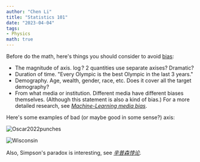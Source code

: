 ```yaml
---
author: "Chen Li"
title: "Statistics 101"
date: "2023-04-04"
tags: 
- Physics
math: true
---
```


Before do the math, here's things you should consider to avoid [bias](https://chenli2049.github.io/posts/20230304-book-review-lost-in-math/):

- The magnitude of axis. $\log$? 2 quantities use separate axises? Dramatic?
- Duration of time. "Every Olympic is the best Olympic in the last 3 years."
- Demography. Age, wealth, gender, race, etc. Does it cover all the target demography?
- From what media or institution. Different media have different biases themselves. (Although this statement is also a kind of bias.) For a more detailed research, see [_Machine-Learning media bias_](https://arxiv.org/abs/2109.00024).

Here's some examples of bad (or maybe good in some sense?) axis:

![Oscar2022punches](https://pbs.twimg.com/media/FO6qE1cXoAEt3e8?format=jpg&name=900x900)

![Wisconsin](https://pbs.twimg.com/media/Fs8yKKzWYAAG53w?format=jpg&name=orig)

Also, Simpson's paradox is interesting, see [_辛普森悖论_](https://yufree.cn/cn/2021/08/27/simpson-paradox/).